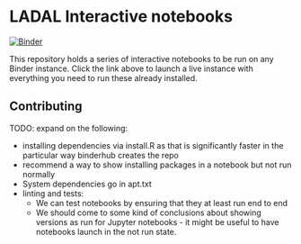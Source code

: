 # LADAL Interactive notebooks

[![Binder](https://mybinder.org/badge_logo.svg)](https://mybinder.org/v2/gh/SLCLADAL/interactive-notebooks/main)

This repository holds a series of interactive notebooks to be run on any Binder instance. Click the link above to launch a live instance with everything you need to run these already installed.


## Contributing

TODO: expand on the following:

- installing dependencies via install.R as that is significantly faster 
in the particular way binderhub creates the repo
- recommend a way to show installing packages in a notebook but not run normally
- System dependencies go in apt.txt
- linting and tests:
    - We can test notebooks by ensuring that they at least run end to end
    - We should come to some kind of conclusions about showing versions as run
      for Jupyter notebooks - it might be useful to have notebooks launch in the
      not run state. 

